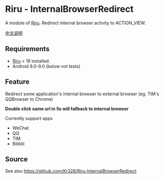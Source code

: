 # Riru - InternalBrowserRedirect

A module of [Riru](https://github.com/RikkaApps/Riru). Redirect internal browser activity to ACTION_VIEW.

[中文说明](https://github.com/Kr328/Riru-InternalBrowserRedirect-Magisk/README_zh.md)



## Requirements

* [Riru](https://github.com/RikkaApps/Riru) > 19 installed.
* Android 8.0-9.0 (below not tests)



## Feature

Redirect some application's internal browser to external browser (eg. TIM's QQBrowser to Chrome)

**Double click same url in 5s will fallback to internal browser**

Currently support apps

- WeChat
- QQ
- TIM
- Bilibili



## Source

See also https://github.com/Kr328/Riru-InternalBrowserRedirect